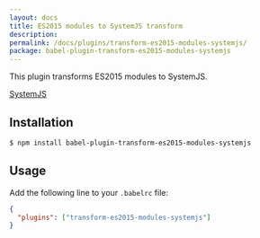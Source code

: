 ```yaml
---
layout: docs
title: ES2015 modules to SystemJS transform
description:
permalink: /docs/plugins/transform-es2015-modules-systemjs/
package: babel-plugin-transform-es2015-modules-systemjs
---
```


This plugin transforms ES2015 modules to SystemJS.

[SystemJS](https://github.com/systemjs/systemjs)

## Installation

```sh
$ npm install babel-plugin-transform-es2015-modules-systemjs
```

## Usage

Add the following line to your `.babelrc` file:

```json
{
  "plugins": ["transform-es2015-modules-systemjs"]
}
```
